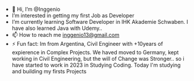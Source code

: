 - 👋 Hi, I’m @Inggenio
- I’m interested in getting my first Job as Developer
- I’m currently learning Software Developer in IHK Akademie Schwaben. I have also learned Java with Udemy..
- 📫 How to reach me inggenio13@gmail.com
- ⚡ Fun fact: Im from Argentina, Civil Engineer with +10years of expierence in Complex Projects.
We haved moved to Germany, kept working in Civil Engineering, but the will of Change was Stronger.. so i have started to work in 2023 in Studying Coding.
Today I'm studying and building my firsts Projects 

<!---
Inggenio/Inggenio is a ✨ special ✨ repository because its `README.md` (this file) appears on your GitHub profile.
You can click the Preview link to take a look at your changes.
--->
